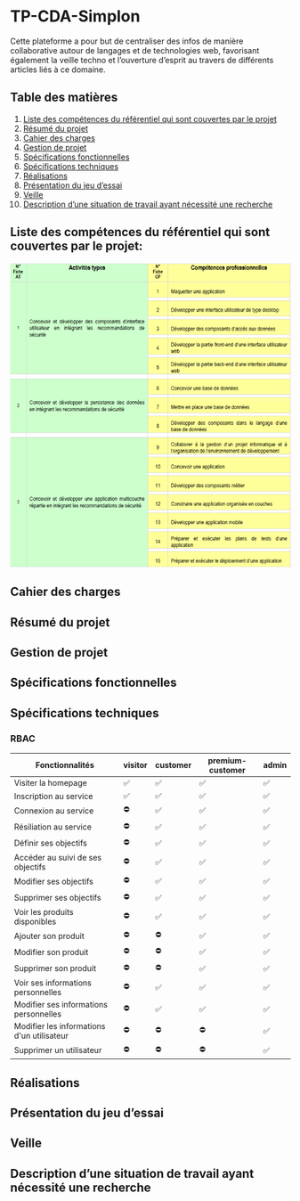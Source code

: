 # TP-CDA-Simplon
Cette plateforme a pour but de centraliser des infos de manière collaborative autour de langages et de technologies web, favorisant également la veille techno et l’ouverture d’esprit au travers de différents articles liés à ce domaine.


## Table des matières

1. [Liste des compétences du référentiel qui sont couvertes par le projet](#Liste-des-compétences-du-référentiel-qui-sont-couvertes-par-le-projet)
2. [Résumé du projet](./resume-projet.md)
3. [Cahier des charges](./cahier-des-charges.md)
4. [Gestion de projet](#Gestion-de-projet)
5. [Spécifications fonctionnelles](#Spécifications-fonctionnelles)
6. [Spécifications techniques](#Spécifications-techniques)
7. [Réalisations](#Réalisations)
8. [Présentation du jeu d’essai](#Présentation-du-jeu-d’essai)
9. [Veille](#Veille)
10. [Description d’une situation de travail ayant nécessité une recherche](#Description-d’-une-situation-de-travail-ayant-nécessité-une-recherche)


## Liste des compétences du référentiel qui sont couvertes par le projet:
![alt text](img/REAC-CDA.png)

## Cahier des charges

## Résumé du projet

## Gestion de projet

## Spécifications fonctionnelles

## Spécifications techniques

### RBAC

| Fonctionnalités | visitor | customer | premium-customer | admin |
|-----------|-----------|-----------|-----------|-----------|
| Visiter la homepage | ✅ | ✅   | ✅   | ✅   |
| Inscription au service | ✅ | ✅   | ✅   | ✅   |
| Connexion au service | ⛔ | ✅   | ✅   | ✅   |
| Résiliation au service | ⛔ | ✅   | ✅   | ✅   |
| Définir ses objectifs | ⛔ | ✅   | ✅   | ✅   |
| Accéder au suivi de ses objectifs | ⛔ | ✅   | ✅   | ✅   |
| Modifier ses objectifs | ⛔ | ✅   | ✅   | ✅   |
| Supprimer ses objectifs | ⛔ | ✅   | ✅   | ✅   |
| Voir les produits disponibles | ⛔ | ✅   | ✅   | ✅   |
| Ajouter son produit | ⛔ | ⛔   | ✅   | ✅   |
| Modifier son produit | ⛔ | ⛔   | ✅   | ✅   |
| Supprimer son produit | ⛔ | ⛔   | ✅   | ✅   |
| Voir ses informations personnelles | ⛔ | ✅   | ✅   | ✅   |
| Modifier ses informations personnelles | ⛔ | ✅   | ✅   | ✅   |
| Modifier les informations d'un utilisateur | ⛔ | ⛔   | ⛔   | ✅   |
| Supprimer un utilisateur | ⛔ | ⛔   | ⛔   | ✅   |


## Réalisations

## Présentation du jeu d’essai

## Veille

## Description d’une situation de travail ayant nécessité une recherche

